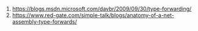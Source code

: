 1. https://blogs.msdn.microsoft.com/davbr/2009/09/30/type-forwarding/
2. https://www.red-gate.com/simple-talk/blogs/anatomy-of-a-net-assembly-type-forwards/
